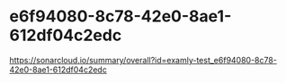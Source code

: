 # e6f94080-8c78-42e0-8ae1-612df04c2edc
https://sonarcloud.io/summary/overall?id=examly-test_e6f94080-8c78-42e0-8ae1-612df04c2edc
